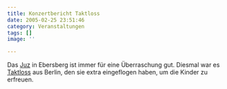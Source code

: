 ```yaml
---
title: Konzertbericht Taktloss
date: 2005-02-25 23:51:46
category: Veranstaltungen
tags: []
image: ''

---
```


Das [Juz](http://www.ajz-ebe.de/) in Ebersberg ist immer für eine Überraschung gut. Diesmal war es [Taktloss](http://www.taktloss.de/) aus Berlin, den sie extra eingeflogen haben, um die Kinder zu erfreuen.
